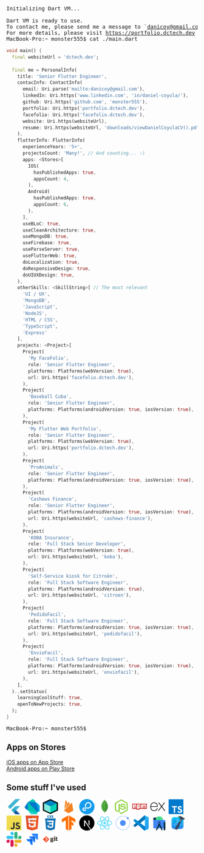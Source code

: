 <pre>
Initializing Dart VM...

Dart VM is ready to use.
To contact me, please send me a message to `<a href="mailto:danicoy@gmail.com">danicoy@gmail.com</a>`.
For more details, please visit <a href="https://portfolio.dctech.dev">https://portfolio.dctech.dev</a> or <a href="https://facefolio.dctech.dev">https://facefolio.dctech.dev</a>.
MacBook-Pro:~ monster555$ cat ./main.dart
</pre>


```dart
void main() {
  final websiteUrl = 'dctech.dev';
  
  final me = PersonalInfo(
    title: 'Senior Flutter Engineer',
    contacInfo: ContactInfo(
      email: Uri.parse('mailto:danicoy@gmail.com'),
      linkedIn: Uri.https('www.linkedin.com', 'in/daniel-coyula/'),
      github: Uri.https('github.com', 'monster555'),
      portfolio: Uri.https('portfolio.dctech.dev'),
      facefolio: Uri.https('facefolio.dctech.dev'),
      website: Uri.https(websiteUrl),
      resume: Uri.https(websiteUrl, 'downloads/viewDanielCoyulaCV().pdf'),
    ),
    flutterInfo: FlutterInfo(
      experienceYears: '5+',
      projectsCount: 'Many!', // And counting... :)
      apps: <Stores>[
        IOS(
          hasPublishedApps: true,
          appsCount: 4,
        ),
        Android(
          hasPublishedApps: true,
          appsCount: 6,
        ),
      ],
      useBLoC: true,
      useCleanArchitecture: true,
      useMongoDB: true,
      useFirebase: true,
      useParseServer: true,
      useFlutterWeb: true,
      doLocalization: true,
      doResponsiveDesign: true,
      doUIUXDesign: true,
    ),
    otherSkills: <SkillString>[ // The most relevant
      'UI / UX',
      'MongoDB',
      'JavaScript',
      'NodeJS',
      'HTML / CSS',
      'TypeScript',
      'Express'
    ],
    projects: <Project>[
      Project(
        'My FaceFolio',
        role: 'Senior Flutter Engineer',
        platforms: Platforms(webVersion: true),
        url: Uri.https('facefolio.dctech.dev'),
      ),
      Project(
        'Baseball Cuba',
        role: 'Senior Flutter Engineer',
        platforms: Platforms(androidVersion: true, iosVersion: true),
      ),
      Project(
        'My Flutter Web Portfolio',
        role: 'Senior Flutter Engineer',
        platforms: Platforms(webVersion: true),
        url: Uri.https('portfolio.dctech.dev'),
      ),
      Project(
        'ProAnimals',
        role: 'Senior Flutter Engineer',
        platforms: Platforms(androidVersion: true, iosVersion: true),
      ),
      Project(
        'Cashews Finance',
        role: 'Senior Flutter Engineer',
        platforms: Platforms(androidVersion: true, iosVersion: true),
        url: Uri.https(websiteUrl, 'cashews-finance'),
      ),
      Project(
        'KOBA Insurance',
        role: 'Full Stack Senior Developer',
        platforms: Platforms(webVersion: true),
        url: Uri.https(websiteUrl, 'koba'),
      ),
      Project(
        'Self-Service kiosk for Citroën',
        role: 'Full Stack Software Engineer',
        platforms: Platforms(androidVersion: true),
        url: Uri.https(websiteUrl, 'citroen'),
      ),
      Project(
        'PedidoFacil',
        role: 'Full Stack Software Engineer',
        platforms: Platforms(androidVersion: true, iosVersion: true),
        url: Uri.https(websiteUrl, 'pedidofacil'),
      ),
      Project(
        'EnvioFacil',
        role: 'Full Stack Software Engineer',
        platforms: Platforms(androidVersion: true, iosVersion: true),
        url: Uri.https(websiteUrl, 'enviofacil'),
      ),
    ],
  )..setStatus(
    learningCoolStuff: true,
    openToNewProjects: true,
  );
}
```
<pre>
MacBook-Pro:~ monster555$
</pre>
  
## Apps on Stores

<a href="https://apps.apple.com/us/developer/daniel-coyula/id1396312930" target="_blank">iOS apps on App Store</a><br>
<a href="https://play.google.com/store/apps/developer?id=DC+Tech" target="_blank">Android apps on Play Store</a>

## Some stuff I've used

<div>
  <img src="https://github.com/devicons/devicon/blob/master/icons/flutter/flutter-original.svg" title="Flutter" alt="Flutter" width="40" height="40"/>&nbsp;
  <img src="https://github.com/devicons/devicon/blob/master/icons/dart/dart-original.svg" title="Dart" alt="Dart" width="40" height="40"/>&nbsp;
  <img src="https://github.com/monster555/monster555/blob/main/bloc-logo.svg" title="BLoC" alt="BLoC" width="40" height="40"/>&nbsp;
  <img src="https://github.com/devicons/devicon/blob/master/icons/firebase/firebase-plain.svg" title="Firebase" alt="Firebase" width="40" height="40"/>&nbsp;
  <img src="https://github.com/monster555/monster555/blob/main/parse-server-logo.svg" title="Parse Server" alt="Parse Server" width="40" height="40"/>&nbsp;
  <img src="https://github.com/devicons/devicon/blob/master/icons/mongodb/mongodb-original.svg" title="MongoDB" **alt="MongoDB" width="40" height="40"/>
  <img src="https://github.com/devicons/devicon/blob/master/icons/nodejs/nodejs-original.svg" title="NodeJS" alt="NodeJS" width="40" height="40"/>&nbsp;
  <img src="https://github.com/devicons/devicon/blob/master/icons/npm/npm-original-wordmark.svg" title="NPM" alt="NPM" width="40" height="40"/>&nbsp;
  <img src="https://github.com/devicons/devicon/blob/master/icons/express/express-original.svg" title="Express" alt="Express" width="40" height="40"/>&nbsp;
  <img src="https://github.com/devicons/devicon/blob/master/icons/typescript/typescript-original.svg" title="TypeScript" alt="TypeScript" width="40" height="40"/>&nbsp;
  <img src="https://github.com/devicons/devicon/blob/master/icons/javascript/javascript-original.svg" title="JavaScript" alt="JavaScript" width="40" height="40"/>&nbsp;
  <img src="https://github.com/devicons/devicon/blob/master/icons/html5/html5-original.svg" title="HTML5" alt="HTML" width="40" height="40"/>&nbsp;
  <img src="https://github.com/devicons/devicon/blob/master/icons/css3/css3-plain-wordmark.svg"  title="CSS3" alt="CSS" width="40" height="40"/>&nbsp;
  <img src="https://github.com/devicons/devicon/blob/master/icons/tensorflow/tensorflow-original.svg" title="TensorFlow" alt="TensorFlow" width="40" height="40"/>&nbsp;
  <img src="https://github.com/devicons/devicon/blob/master/icons/nextjs/nextjs-original.svg" title="NextJS" alt="NextJS" width="40" height="40"/>&nbsp;
  <img src="https://github.com/devicons/devicon/blob/master/icons/react/react-original.svg" title="React" alt="React" width="40" height="40"/>&nbsp;
  <img src="https://github.com/devicons/devicon/blob/master/icons/ionic/ionic-original.svg" title="Ionic" alt="Ionic" width="40" height="40"/>&nbsp;
  <img src="https://github.com/devicons/devicon/blob/master/icons/vscode/vscode-original.svg" title="React" alt="React" width="40" height="40"/>&nbsp;
  <img src="https://github.com/devicons/devicon/blob/master/icons/androidstudio/androidstudio-original.svg" title="Android Studio" alt="Android Studio" width="40" height="40"/>&nbsp;
  <img src="https://github.com/devicons/devicon/blob/master/icons/xcode/xcode-original.svg" title="Xcode" alt="Xcode" width="40" height="40"/>&nbsp;
  <img src="https://github.com/devicons/devicon/blob/master/icons/slack/slack-original.svg" title="Slack" alt="Slack" width="40" height="40"/>&nbsp;
  <img src="https://github.com/devicons/devicon/blob/master/icons/jira/jira-original.svg" title="Jira" alt="Jira" width="40" height="40"/>&nbsp;
  <img src="https://github.com/devicons/devicon/blob/master/icons/git/git-original-wordmark.svg" title="Git" **alt="Git" width="40" height="40"/>
</div>
